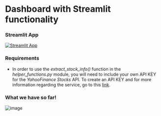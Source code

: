 # Dashboard with **Streamlit** functionality

### Streamlit App

[![Streamlit App](https://static.streamlit.io/badges/streamlit_badge_black_white.svg)](https://share.streamlit.io/saychelsea11/finance_and_covid_tracking_dashboard_private/main/Dashboard_With_Streamlit_App/Finance_tracking_streamlit.py)

### Requirements

- In order to use the *extract_stock_info()* function in the *helper_functions.py* module, you will need to include your own API KEY for the *YahooFinance Stocks* API. To create an API KEY and for more information regarding the service, go to this [link](https://rapidapi.com/integraatio/api/yahoofinance-stocks1/). 

### What we have so far!

![image](https://user-images.githubusercontent.com/31114603/142494524-3c694758-73d5-475d-8f62-ab5b379c8501.png)

